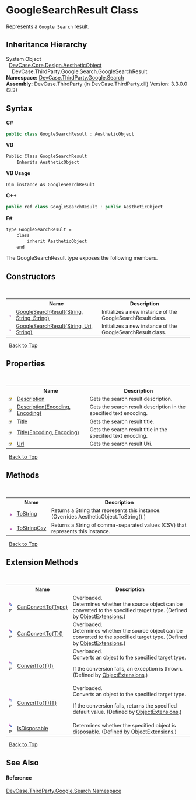 # GoogleSearchResult Class
 

Represents a `Google Search` result.


## Inheritance Hierarchy
System.Object<br />&nbsp;&nbsp;<a href="T_DevCase_Core_Design_AestheticObject">DevCase.Core.Design.AestheticObject</a><br />&nbsp;&nbsp;&nbsp;&nbsp;DevCase.ThirdParty.Google.Search.GoogleSearchResult<br />
**Namespace:**&nbsp;<a href="N_DevCase_ThirdParty_Google_Search">DevCase.ThirdParty.Google.Search</a><br />**Assembly:**&nbsp;DevCase.ThirdParty (in DevCase.ThirdParty.dll) Version: 3.3.0.0 (3.3)

## Syntax

**C#**<br />
``` C#
public class GoogleSearchResult : AestheticObject
```

**VB**<br />
``` VB
Public Class GoogleSearchResult
	Inherits AestheticObject
```

**VB Usage**<br />
``` VB Usage
Dim instance As GoogleSearchResult
```

**C++**<br />
``` C++
public ref class GoogleSearchResult : public AestheticObject
```

**F#**<br />
``` F#
type GoogleSearchResult =  
    class
        inherit AestheticObject
    end
```

The GoogleSearchResult type exposes the following members.


## Constructors
&nbsp;<table><tr><th></th><th>Name</th><th>Description</th></tr><tr><td>![Public method](media/pubmethod.gif "Public method")</td><td><a href="M_DevCase_ThirdParty_Google_Search_GoogleSearchResult__ctor">GoogleSearchResult(String, String, String)</a></td><td>
Initializes a new instance of the GoogleSearchResult class.</td></tr><tr><td>![Public method](media/pubmethod.gif "Public method")</td><td><a href="M_DevCase_ThirdParty_Google_Search_GoogleSearchResult__ctor_1">GoogleSearchResult(String, Uri, String)</a></td><td>
Initializes a new instance of the GoogleSearchResult class.</td></tr></table>&nbsp;
<a href="#googlesearchresult-class">Back to Top</a>

## Properties
&nbsp;<table><tr><th></th><th>Name</th><th>Description</th></tr><tr><td>![Public property](media/pubproperty.gif "Public property")</td><td><a href="P_DevCase_ThirdParty_Google_Search_GoogleSearchResult_Description">Description</a></td><td>
Gets the search result description.</td></tr><tr><td>![Public property](media/pubproperty.gif "Public property")</td><td><a href="P_DevCase_ThirdParty_Google_Search_GoogleSearchResult_Description_1">Description(Encoding, Encoding)</a></td><td>
Gets the search result description in the specified text encoding.</td></tr><tr><td>![Public property](media/pubproperty.gif "Public property")</td><td><a href="P_DevCase_ThirdParty_Google_Search_GoogleSearchResult_Title">Title</a></td><td>
Gets the search result title.</td></tr><tr><td>![Public property](media/pubproperty.gif "Public property")</td><td><a href="P_DevCase_ThirdParty_Google_Search_GoogleSearchResult_Title_1">Title(Encoding, Encoding)</a></td><td>
Gets the search result title in the specified text encoding.</td></tr><tr><td>![Public property](media/pubproperty.gif "Public property")</td><td><a href="P_DevCase_ThirdParty_Google_Search_GoogleSearchResult_Url">Url</a></td><td>
Gets the search result Uri.</td></tr></table>&nbsp;
<a href="#googlesearchresult-class">Back to Top</a>

## Methods
&nbsp;<table><tr><th></th><th>Name</th><th>Description</th></tr><tr><td>![Public method](media/pubmethod.gif "Public method")</td><td><a href="M_DevCase_ThirdParty_Google_Search_GoogleSearchResult_ToString">ToString</a></td><td>
Returns a String that represents this instance.
 (Overrides AestheticObject.ToString().)</td></tr><tr><td>![Public method](media/pubmethod.gif "Public method")</td><td><a href="M_DevCase_ThirdParty_Google_Search_GoogleSearchResult_ToStringCsv">ToStringCsv</a></td><td>
Returns a String of comma-separated values (CSV) that represents this instance.</td></tr></table>&nbsp;
<a href="#googlesearchresult-class">Back to Top</a>

## Extension Methods
&nbsp;<table><tr><th></th><th>Name</th><th>Description</th></tr><tr><td>![Public Extension Method](media/pubextension.gif "Public Extension Method")![Code example](media/CodeExample.png "Code example")</td><td><a href="M_DevCase_Core_Extensions_Object_ObjectExtensions_CanConvertTo">CanConvertTo(Type)</a></td><td>Overloaded.  
Determines whether the source object can be converted to the specified target type.
 (Defined by <a href="T_DevCase_Core_Extensions_Object_ObjectExtensions">ObjectExtensions</a>.)</td></tr><tr><td>![Public Extension Method](media/pubextension.gif "Public Extension Method")![Code example](media/CodeExample.png "Code example")</td><td><a href="M_DevCase_Core_Extensions_Object_ObjectExtensions_CanConvertTo__1">CanConvertTo(T)()</a></td><td>Overloaded.  
Determines whether the source object can be converted to the specified target type.
 (Defined by <a href="T_DevCase_Core_Extensions_Object_ObjectExtensions">ObjectExtensions</a>.)</td></tr><tr><td>![Public Extension Method](media/pubextension.gif "Public Extension Method")![Code example](media/CodeExample.png "Code example")</td><td><a href="M_DevCase_Core_Extensions_Object_ObjectExtensions_ConvertTo__1">ConvertTo(T)()</a></td><td>Overloaded.  
Converts an object to the specified target type. 

 If the conversion fails, an exception is thrown.
 (Defined by <a href="T_DevCase_Core_Extensions_Object_ObjectExtensions">ObjectExtensions</a>.)</td></tr><tr><td>![Public Extension Method](media/pubextension.gif "Public Extension Method")![Code example](media/CodeExample.png "Code example")</td><td><a href="M_DevCase_Core_Extensions_Object_ObjectExtensions_ConvertTo__1_1">ConvertTo(T)(T)</a></td><td>Overloaded.  
Converts an object to the specified target type. 

 If the conversion fails, returns the specified default value.
 (Defined by <a href="T_DevCase_Core_Extensions_Object_ObjectExtensions">ObjectExtensions</a>.)</td></tr><tr><td>![Public Extension Method](media/pubextension.gif "Public Extension Method")![Code example](media/CodeExample.png "Code example")</td><td><a href="M_DevCase_Core_Extensions_Object_ObjectExtensions_IsDisposable">IsDisposable</a></td><td>
Determines whether the specified object is disposable.
 (Defined by <a href="T_DevCase_Core_Extensions_Object_ObjectExtensions">ObjectExtensions</a>.)</td></tr></table>&nbsp;
<a href="#googlesearchresult-class">Back to Top</a>

## See Also


#### Reference
<a href="N_DevCase_ThirdParty_Google_Search">DevCase.ThirdParty.Google.Search Namespace</a><br />